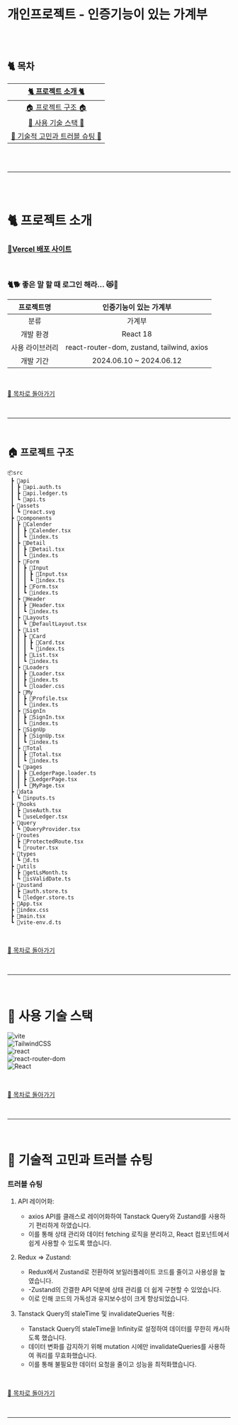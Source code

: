# 개인프로젝트 - 인증기능이 있는 가계부

<br><br>

## :cat2: 목차

|            [🐈 프로젝트 소개 🐈](#cat2-프로젝트-소개)             |
| :---------------------------------------------------------------: |
|            [🏠 프로젝트 구조 🏠](#house-프로젝트-구조)            |
|           [🍡 사용 기술 스택 🍡](#dango-사용-기술-스택)           |
| [🍵 기술적 고민과 트러블 슈팅 🍵](#tea-기술적-고민과-트러블-슈팅) |

<br><br>

---

<br><br>

# :cat2: 프로젝트 소개

### [🎉Vercel 배포 사이트](https://eunoh-auth-ledger.vercel.app/)

<br>

### 🐈🐕 좋은 말 할 때 로그인 해라... 😻🐶

|   프로젝트명    |           인증기능이 있는 가계부           |
| :-------------: | :----------------------------------------: |
|      분류       |                   가계부                   |
|    개발 환경    |                  React 18                  |
| 사용 라이브러리 | react-router-dom, zustand, tailwind, axios |
|    개발 기간    |          2024.06.10 ~ 2024.06.12           |

<br>

[🌙 목차로 돌아가기](#cat2-목차)

<br>

---

<br>

## :house: 프로젝트 구조

```
📦src
 ┣ 📂api
 ┃ ┣ 📜api.auth.ts
 ┃ ┣ 📜api.ledger.ts
 ┃ ┗ 📜api.ts
 ┣ 📂assets
 ┃ ┗ 📜react.svg
 ┣ 📂components
 ┃ ┣ 📂Calender
 ┃ ┃ ┣ 📜Calender.tsx
 ┃ ┃ ┗ 📜index.ts
 ┃ ┣ 📂Detail
 ┃ ┃ ┣ 📜Detail.tsx
 ┃ ┃ ┗ 📜index.ts
 ┃ ┣ 📂Form
 ┃ ┃ ┣ 📂Input
 ┃ ┃ ┃ ┣ 📜Input.tsx
 ┃ ┃ ┃ ┗ 📜index.ts
 ┃ ┃ ┣ 📜Form.tsx
 ┃ ┃ ┗ 📜index.ts
 ┃ ┣ 📂Header
 ┃ ┃ ┣ 📜Header.tsx
 ┃ ┃ ┗ 📜index.ts
 ┃ ┣ 📂Layouts
 ┃ ┃ ┗ 📜DefaultLayout.tsx
 ┃ ┣ 📂List
 ┃ ┃ ┣ 📂Card
 ┃ ┃ ┃ ┣ 📜Card.tsx
 ┃ ┃ ┃ ┗ 📜index.ts
 ┃ ┃ ┣ 📜List.tsx
 ┃ ┃ ┗ 📜index.ts
 ┃ ┣ 📂Loaders
 ┃ ┃ ┣ 📜Loader.tsx
 ┃ ┃ ┣ 📜index.ts
 ┃ ┃ ┗ 📜loader.css
 ┃ ┣ 📂My
 ┃ ┃ ┣ 📜Profile.tsx
 ┃ ┃ ┗ 📜index.ts
 ┃ ┣ 📂SignIn
 ┃ ┃ ┣ 📜SignIn.tsx
 ┃ ┃ ┗ 📜index.ts
 ┃ ┣ 📂SignUp
 ┃ ┃ ┣ 📜SignUp.tsx
 ┃ ┃ ┗ 📜index.ts
 ┃ ┣ 📂Total
 ┃ ┃ ┣ 📜Total.tsx
 ┃ ┃ ┗ 📜index.ts
 ┃ ┗ 📂pages
 ┃ ┃ ┣ 📜LedgerPage.loader.ts
 ┃ ┃ ┣ 📜LedgerPage.tsx
 ┃ ┃ ┗ 📜MyPage.tsx
 ┣ 📂data
 ┃ ┗ 📜inputs.ts
 ┣ 📂hooks
 ┃ ┣ 📜useAuth.tsx
 ┃ ┗ 📜useLedger.tsx
 ┣ 📂query
 ┃ ┗ 📜QueryProvider.tsx
 ┣ 📂routes
 ┃ ┣ 📜ProtectedRoute.tsx
 ┃ ┗ 📜router.tsx
 ┣ 📂types
 ┃ ┗ 📜d.ts
 ┣ 📂utils
 ┃ ┣ 📜getLsMonth.ts
 ┃ ┗ 📜isValidDate.ts
 ┣ 📂zustand
 ┃ ┣ 📜auth.store.ts
 ┃ ┗ 📜ledger.store.ts
 ┣ 📜App.tsx
 ┣ 📜index.css
 ┣ 📜main.tsx
 ┗ 📜vite-env.d.ts
```

<br>

[🌙 목차로 돌아가기](#cat2-목차)

<br>

---

<br>

# :dango: 사용 기술 스택

![vite](https://img.shields.io/badge/vite-5.2.12-646CFF?style=for-the-badge&logo=vite&logoColor=white) \
![TailwindCSS](https://img.shields.io/badge/tailwindcss-%2338B2AC.svg?style=for-the-badge&logo=tailwind-css&logoColor=white) \
![react](https://img.shields.io/badge/react-18.2.0-61DAFB?style=for-the-badge&logo=react&logoColor=white) \
![react-router-dom](https://img.shields.io/badge/react--router--dom-6.23.1-CA4245?style=for-the-badge&logo=react-router&logoColor=white) \
![React](https://img.shields.io/badge/zustand-%2320232a.svg?style=for-the-badge&logo=react&logoColor=%2361DAFB)

<br>

[🌙 목차로 돌아가기](#cat2-목차)

<br>

---

<br>

# :tea: 기술적 고민과 트러블 슈팅

### 트러블 슈팅

1. API 레이어화:

    - axios API를 클래스로 레이어화하여 Tanstack Query와 Zustand를 사용하기 편리하게 하였습니다.
    - 이를 통해 상태 관리와 데이터 fetching 로직을 분리하고, React 컴포넌트에서 쉽게 사용할 수 있도록 했습니다.

2. Redux => Zustand:

    - Redux에서 Zustand로 전환하여 보일러플레이트 코드를 줄이고 사용성을 높였습니다.
    - -Zustand의 간결한 API 덕분에 상태 관리를 더 쉽게 구현할 수 있었습니다.
    - 이로 인해 코드의 가독성과 유지보수성이 크게 향상되었습니다.

3. Tanstack Query의 staleTime 및 invalidateQueries 적용:

    - Tanstack Query의 staleTime을 Infinity로 설정하여 데이터를 무한히 캐시하도록 했습니다.
    - 데이터 변화를 감지하기 위해 mutation 시에만 invalidateQueries를 사용하여 쿼리를 무효화했습니다.
    - 이를 통해 불필요한 데이터 요청을 줄이고 성능을 최적화했습니다.

<br>

[🌙 목차로 돌아가기](#cat2-목차)

<br>

---
